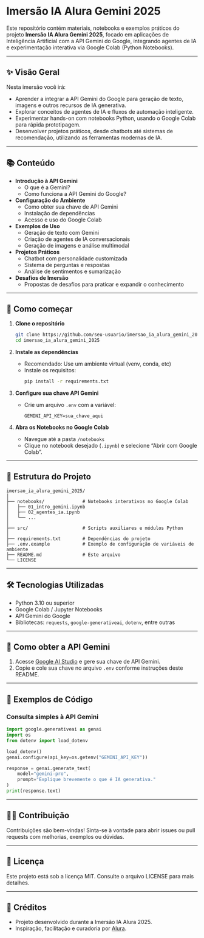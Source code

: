 # Imersão IA Alura Gemini 2025

Este repositório contém materiais, notebooks e exemplos práticos do projeto **Imersão IA Alura Gemini 2025**, focado em aplicações de Inteligência Artificial com a API Gemini do Google, integrando agentes de IA e experimentação interativa via Google Colab (Python Notebooks).

---

## ✨ Visão Geral

Nesta imersão você irá:

- Aprender a integrar a API Gemini do Google para geração de texto, imagens e outros recursos de IA generativa.
- Explorar conceitos de agentes de IA e fluxos de automação inteligente.
- Experimentar hands-on com notebooks Python, usando o Google Colab para rápida prototipagem.
- Desenvolver projetos práticos, desde chatbots até sistemas de recomendação, utilizando as ferramentas modernas de IA.

---

## 📚 Conteúdo

- **Introdução à API Gemini**
  - O que é a Gemini?
  - Como funciona a API Gemini do Google?
- **Configuração do Ambiente**
  - Como obter sua chave de API Gemini
  - Instalação de dependências
  - Acesso e uso do Google Colab
- **Exemplos de Uso**
  - Geração de texto com Gemini
  - Criação de agentes de IA conversacionais
  - Geração de imagens e análise multimodal
- **Projetos Práticos**
  - Chatbot com personalidade customizada
  - Sistema de perguntas e respostas
  - Análise de sentimentos e sumarização
- **Desafios de Imersão**
  - Propostas de desafios para praticar e expandir o conhecimento

---

## 🚀 Como começar

1. **Clone o repositório**
   ```bash
   git clone https://github.com/seu-usuario/imersao_ia_alura_gemini_2025.git
   cd imersao_ia_alura_gemini_2025
   ```

2. **Instale as dependências**
   - Recomendado: Use um ambiente virtual (venv, conda, etc)
   - Instale os requisitos:
     ```bash
     pip install -r requirements.txt
     ```

3. **Configure sua chave API Gemini**
   - Crie um arquivo `.env` com a variável:
     ```
     GEMINI_API_KEY=sua_chave_aqui
     ```

4. **Abra os Notebooks no Google Colab**
   - Navegue até a pasta `/notebooks`
   - Clique no notebook desejado (`.ipynb`) e selecione “Abrir com Google Colab”.

---

## 🧩 Estrutura do Projeto

```
imersao_ia_alura_gemini_2025/
│
├── notebooks/              # Notebooks interativos no Google Colab
│   ├── 01_intro_gemini.ipynb
│   ├── 02_agentes_ia.ipynb
│   └── ...
│
├── src/                    # Scripts auxiliares e módulos Python
│
├── requirements.txt        # Dependências do projeto
├── .env.example            # Exemplo de configuração de variáveis de ambiente
├── README.md               # Este arquivo
└── LICENSE
```

---

## 🛠️ Tecnologias Utilizadas

- Python 3.10 ou superior
- Google Colab / Jupyter Notebooks
- API Gemini do Google
- Bibliotecas: `requests`, `google-generativeai`, `dotenv`, entre outras

---

## 📄 Como obter a API Gemini

1. Acesse [Google AI Studio](https://aistudio.google.com/app/apikey) e gere sua chave de API Gemini.
2. Copie e cole sua chave no arquivo `.env` conforme instruções deste README.

---

## 🤖 Exemplos de Código

### Consulta simples à API Gemini

```python
import google.generativeai as genai
import os
from dotenv import load_dotenv

load_dotenv()
genai.configure(api_key=os.getenv("GEMINI_API_KEY"))

response = genai.generate_text(
    model="gemini-pro",
    prompt="Explique brevemente o que é IA generativa."
)
print(response.text)
```

---

## 👩‍💻 Contribuição

Contribuições são bem-vindas! Sinta-se à vontade para abrir issues ou pull requests com melhorias, exemplos ou dúvidas.

---

## 📢 Licença

Este projeto está sob a licença MIT. Consulte o arquivo LICENSE para mais detalhes.

---

## 🧠 Créditos

- Projeto desenvolvido durante a Imersão IA Alura 2025.
- Inspiração, facilitação e curadoria por [Alura](https://www.alura.com.br/).

